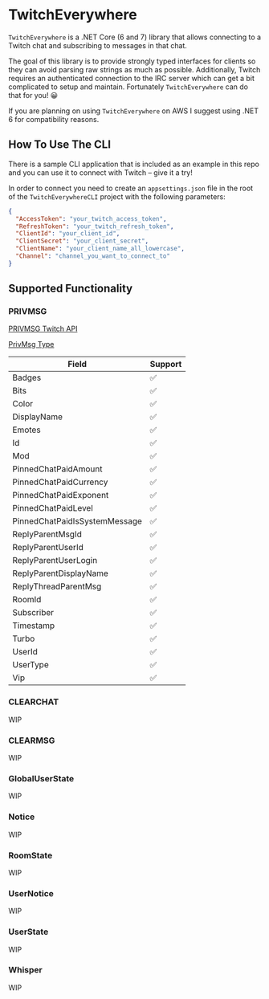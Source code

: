# TwitchEverywhere

`TwitchEverywhere` is a .NET Core (6 and 7) library that allows connecting to a Twitch chat and subscribing to messages in that chat.

The goal of this library is to provide strongly typed interfaces for clients so they can avoid parsing raw strings as much as possible.
Additionally, Twitch requires an authenticated connection to the IRC server which can get a bit complicated to setup and maintain. 
Fortunately `TwitchEverywhere` can do that for you! 😀

If you are planning on using `TwitchEverywhere` on AWS I suggest using .NET 6 for compatibility reasons.

## How To Use The CLI
There is a sample CLI application that is included as an example in this repo and you can use it to connect with Twitch – give it a try!

In order to connect you need to create an `appsettings.json` file in the root of the `TwitchEverywhereCLI` project with the following parameters:

```json
{
  "AccessToken": "your_twitch_access_token",
  "RefreshToken": "your_twitch_refresh_token",
  "ClientId": "your_client_id",
  "ClientSecret": "your_client_secret",
  "ClientName": "your_client_name_all_lowercase",
  "Channel": "channel_you_want_to_connect_to"
}
```

## Supported Functionality

### PRIVMSG
[PRIVMSG Twitch API](https://dev.twitch.tv/docs/irc/tags/#privmsg-tags)

[PrivMsg Type](https://github.com/pureooze/TwitchEverywhere/blob/main/TwitchEverywhere/Types/PrivMsg.cs)

| Field                         | Support |
|-------------------------------|---------|
| Badges                        | ✅       |
| Bits                          | ✅       |
| Color                         | ✅       |
| DisplayName                   | ✅       |
| Emotes                        | ✅       |
| Id                            | ✅       |
| Mod                           | ✅       |
| PinnedChatPaidAmount          | ✅       |
| PinnedChatPaidCurrency        | ✅       |
| PinnedChatPaidExponent        | ✅       |
| PinnedChatPaidLevel           | ✅       |
| PinnedChatPaidIsSystemMessage | ✅       |
| ReplyParentMsgId              | ✅       |
| ReplyParentUserId             | ✅       |
| ReplyParentUserLogin          | ✅       |
| ReplyParentDisplayName        | ✅       |
| ReplyThreadParentMsg          | ✅       |
| RoomId                        | ✅       |
| Subscriber                    | ✅       |
| Timestamp                     | ✅       |
| Turbo                         | ✅       |
| UserId                        | ✅       |
| UserType                      | ✅       |
| Vip                           | ✅       |

### CLEARCHAT
WIP

### CLEARMSG
WIP

### GlobalUserState
WIP

### Notice
WIP

### RoomState
WIP

### UserNotice
WIP

### UserState
WIP

### Whisper
WIP
